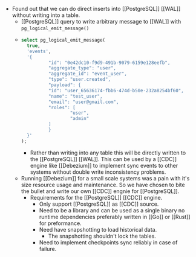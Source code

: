 - Found out that we can do direct inserts into [[PostgreSQL]] [[WAL]] without writing into a table.
	- [[PostgreSQL]] query to write arbitrary message to [[WAL]] with `pg_logical_emit_message()`
	- ```sql
	  select pg_logical_emit_message(
	  	true,
	    'events',
	    '{
	    		"id": "0e42dc10-f9d9-491b-9079-6159e128eefb",
	    		"aggregate_type": "user",
	    		"aggregate_id": "event_user",
	    		"type": "user.created",
	    		"payload": {
	      		"id": "user_65636174-fbb6-474d-b50e-232a8254bf60",
	      		"name": "test_user",
	      		"email": "user@gmail.com",
	      		"roles": [
	        			"user",
	        			"admin"
	      		]
	    		}
	  	}'
	  );
	  ```
		- Rather than writing into any table this will be directly written to the [[PostgreSQL]] [[WAL]]. This can be used by a [[CDC]] engine like [[Debezium]] to implement sync events to other systems without double write inconsistency problems.
	- Running [[Debezium]] for a small scale systems was a pain with it's size resource usage and maintenance. So we have chosen to bite the bullet and write our own [[CDC]] engnie for [[PostgreSQL]].
		- Requirements for the [[PostgreSQL]] [[CDC]] engine.
			- Only support [[PostgreSQL]] as [[CDC]] source.
			- Need to be a library and can be used as a single binary no runtime dependencies preferably written in [[Go]] or [[Rust]] for preformance.
			- Need have snapshotting to load historical data.
				- The snapshotting shouldn't lock the tables.
			- Need to implement checkpoints sync reliably in case of failure.